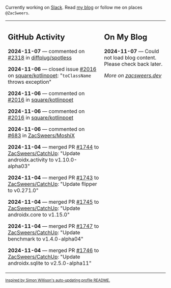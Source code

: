 Currently working on [Slack](https://slack.com/). Read [my blog](https://zacsweers.dev/) or follow me on places `@ZacSweers`.

<table><tr><td valign="top" width="60%">

## GitHub Activity
<!-- githubActivity starts -->
**2024-11-07** — commented on [#2318](https://github.com/diffplug/spotless/issues/2318#issuecomment-2462496295) in [diffplug/spotless](https://github.com/diffplug/spotless)

**2024-11-06** — closed issue [#2016](https://github.com/square/kotlinpoet/issues/2016) on [square/kotlinpoet](https://github.com/square/kotlinpoet): "`toClassName` throws exception"

**2024-11-06** — commented on [#2016](https://github.com/square/kotlinpoet/issues/2016#issuecomment-2460809693) in [square/kotlinpoet](https://github.com/square/kotlinpoet)

**2024-11-06** — commented on [#2016](https://github.com/square/kotlinpoet/issues/2016#issuecomment-2460656422) in [square/kotlinpoet](https://github.com/square/kotlinpoet)

**2024-11-06** — commented on [#683](https://github.com/ZacSweers/MoshiX/issues/683#issuecomment-2460654769) in [ZacSweers/MoshiX](https://github.com/ZacSweers/MoshiX)

**2024-11-04** — merged PR [#1744](https://github.com/ZacSweers/CatchUp/pull/1744) to [ZacSweers/CatchUp](https://github.com/ZacSweers/CatchUp): "Update androidx.activity to v1.10.0-alpha03"

**2024-11-04** — merged PR [#1743](https://github.com/ZacSweers/CatchUp/pull/1743) to [ZacSweers/CatchUp](https://github.com/ZacSweers/CatchUp): "Update flipper to v0.271.0"

**2024-11-04** — merged PR [#1745](https://github.com/ZacSweers/CatchUp/pull/1745) to [ZacSweers/CatchUp](https://github.com/ZacSweers/CatchUp): "Update androidx.core to v1.15.0"

**2024-11-04** — merged PR [#1747](https://github.com/ZacSweers/CatchUp/pull/1747) to [ZacSweers/CatchUp](https://github.com/ZacSweers/CatchUp): "Update benchmark to v1.4.0-alpha04"

**2024-11-04** — merged PR [#1746](https://github.com/ZacSweers/CatchUp/pull/1746) to [ZacSweers/CatchUp](https://github.com/ZacSweers/CatchUp): "Update androidx.sqlite to v2.5.0-alpha11"
<!-- githubActivity ends -->
</td><td valign="top" width="40%">

## On My Blog
<!-- blog starts -->
**2024-11-07** — Could not load blog content. Please check back later.
<!-- blog ends -->
_More on [zacsweers.dev](https://zacsweers.dev/)_
</td></tr></table>

<sub><a href="https://simonwillison.net/2020/Jul/10/self-updating-profile-readme/">Inspired by Simon Willison's auto-updating profile README.</a></sub>